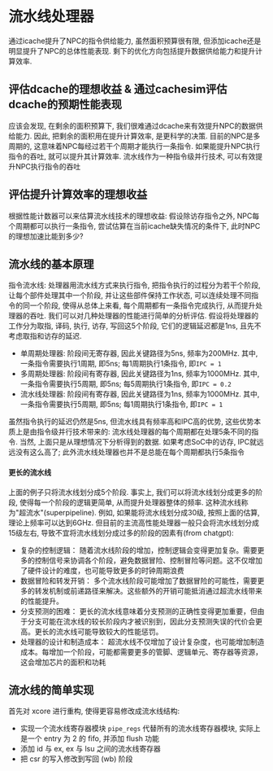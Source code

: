 # 流水线处理器
通过icache提升了NPC的指令供给能力, 虽然面积预算很有限, 但添加icache还是明显提升了NPC的总体性能表现. 剩下的优化方向包括提升数据供给能力和提升计算效率.

## 评估dcache的理想收益 & 通过cachesim评估dcache的预期性能表现
应该会发现, 在剩余的面积预算下, 我们很难通过dcache来有效提升NPC的数据供给能力. 因此, 把剩余的面积用在提升计算效率, 是更科学的决策. 目前的NPC是多周期的, 这意味着NPC每经过若干个周期才能执行一条指令. 如果能提升NPC执行指令的吞吐, 就可以提升其计算效率. 流水线作为一种指令级并行技术, 可以有效提升NPC执行指令的吞吐

## 评估提升计算效率的理想收益
根据性能计数器可以来估算流水线技术的理想收益: 假设除访存指令之外, NPC每个周期都可以执行一条指令, 尝试估算在当前icache缺失情况的条件下, 此时NPC的理想加速比能到多少?

## 流水线的基本原理
指令流水线: 处理器用流水线方式来执行指令, 把指令执行的过程分为若干个阶段, 让每个部件处理其中一个阶段, 并让这些部件保持工作状态, 可以连续处理不同指令的同一个阶段, 使得从总体上来看, 每个周期都有一条指令完成执行, 从而提升处理器的吞吐. 我们可以对几种处理器的性能进行简单的分析评估. 假设将处理器的工作分为取指, 译码, 执行, 访存, 写回这5个阶段, 它们的逻辑延迟都是1ns, 且先不考虑取指和访存的延迟.

- 单周期处理器: 阶段间无寄存器, 因此关键路径为5ns, 频率为200MHz. 其中, 一条指令需要执行1周期, 即5ns; 每1周期执行1条指令, 即`IPC = 1`
- 多周期处理器: 阶段间有寄存器, 因此关键路径为1ns, 频率为1000MHz. 其中, 一条指令需要执行5周期, 即5ns; 每5周期执行1条指令, 即`IPC = 0.2`
- 流水线处理器: 阶段间有寄存器, 因此关键路径为1ns, 频率为1000MHz. 其中, 一条指令需要执行5周期, 即5ns; 每1周期执行1条指令, 即`IPC = 1`

虽然指令执行的延迟仍然是5ns, 但流水线具有频率高和IPC高的优势, 这些优势本质上是由指令级并行技术带来的: 流水线处理器的每个周期都在处理5条不同的指令. 当然, 上面只是从理想情况下分析得到的数据. 如果考虑SoC中的访存, IPC就远远没有这么高了; 此外流水线处理器也并不是总能在每个周期都执行5条指令

#### 更长的流水线
上面的例子只将流水线划分成5个阶段. 事实上, 我们可以将流水线划分成更多的阶段, 使得每一个阶段的逻辑更简单, 从而提升处理器整体的频率. 这种流水线称为"超流水"(superpipeline). 例如, 如果能将流水线划分成30级, 按照上面的估算, 理论上频率可以达到6GHz. 但目前的主流高性能处理器一般只会将流水线划分成15级左右, 导致不宜将流水线划分成过多的阶段的因素有(from chatgpt):

- 复杂的控制逻辑： 随着流水线阶段的增加，控制逻辑会变得更加复杂。需要更多的控制信号来协调各个阶段，避免数据冒险、控制冒险等问题。这不仅增加了硬件设计的难度，也可能导致更多的时钟周期浪费
- 数据冒险和转发开销： 多个流水线阶段可能增加了数据冒险的可能性，需要更多的转发机制或前递路径来解决。这些额外的开销可能抵消通过超流水线带来的性能提升。
- 分支预测的困难： 更长的流水线意味着分支预测的正确性变得更加重要，但由于分支可能在流水线的较长阶段内才被识别到，因此分支预测失误的代价会更高。更长的流水线可能导致较大的性能惩罚。
- 处理器的设计和制造成本： 超流水线不仅增加了设计复杂度，也可能增加制造成本。每增加一个阶段，可能都需要更多的管脚、逻辑单元、寄存器等资源，这会增加芯片的面积和功耗

## 流水线的简单实现
首先对 xcore 进行重构, 使得更容易修改成流水线结构:
- 实现一个流水线寄存器模块 `pipe_regs` 代替所有的流水线寄存器模块, 实际上是一个 entry 为 2 的 fifo, 并添加 flush 功能
- 添加 id 与 ex, ex 与 lsu 之间的流水线寄存器
- 把 csr 的写入修改到写回 (wb) 阶段
